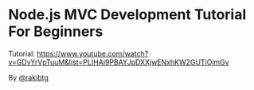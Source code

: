 # Node.js MVC Development Tutorial For Beginners

Tutorial: https://www.youtube.com/watch?v=GDvYrVpTuuM&list=PLIHAi9PBAYJpDXXjwENxhKW2GUTiOjmGv

By <a href="https://twitter.com/rakibtg">@rakibtg</a>
